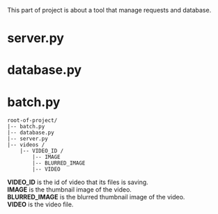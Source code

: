 
This part of project is about a tool that manage requests and database.
# server.py

# database.py

# batch.py

```
root-of-project/
|-- batch.py
|-- database.py
|-- server.py
|-- videos /
    |-- VIDEO_ID /
        |-- IMAGE
        |-- BLURRED_IMAGE
        |-- VIDEO
```

**VIDEO_ID** is the id of video that its files is saving.  
**IMAGE** is the thumbnail image of the video.  
**BLURRED_IMAGE** is the blurred thumbnail image of the video.  
**VIDEO** is the video file.  
